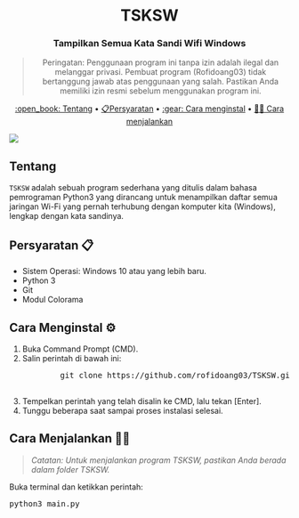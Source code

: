 <h1 align="center">TSKSW</h1>
<h3 align="center">Tampilkan Semua Kata Sandi Wifi Windows</h3>
<blockquote align="center">
Peringatan: Penggunaan program ini tanpa izin adalah ilegal dan melanggar privasi. Pembuat program (Rofidoang03) tidak bertanggung jawab atas penggunaan yang salah. Pastikan Anda memiliki izin resmi sebelum menggunakan program ini.</blockquote>
<p align="center"><a href="hdhdhd">:open_book: Tentang</a> • <a href="">📋Persyaratan</a> • <a href="">:gear: Cara menginstal</a> • <a href =""> 🏃🏻 Cara menjalankan</a></p>
<img src="https://github.com/rofidoang03/TSKSW/blob/main/lv_0_20240219015142.gif" />
<h2>Tentang </h2>
<p><code>TSKSW</code> adalah sebuah program sederhana yang ditulis dalam bahasa pemrograman Python3 yang dirancang untuk menampilkan daftar semua jaringan Wi-Fi yang pernah terhubung dengan komputer kita (Windows), lengkap dengan kata sandinya.</p>
<h2>Persyaratan 📋</h2>
<ul>
    <li>Sistem Operasi: Windows 10 atau yang lebih baru.</li>
    <li>Python 3</li>
    <li>Git</li>
    <li>Modul Colorama</li>
</ul>
<h2>Cara Menginstal ⚙️</h2>
<ol>
    <li>Buka Command Prompt (CMD).</li>
    <li>Salin perintah di bawah ini:
        <pre>
        git clone https://github.com/rofidoang03/TSKSW.git && cd TSKSW && pip3 install -r requirements.txt
        </pre>
    </li>
    <li>Tempelkan perintah yang telah disalin ke CMD, lalu tekan [Enter].</li>
    <li>Tunggu beberapa saat sampai proses instalasi selesai.</li>
</ol>
<h2>Cara Menjalankan 🏃🏻</h2>
<blockquote>
    <p><em>Catatan: Untuk menjalankan program TSKSW, pastikan Anda berada dalam folder TSKSW.</em></p>
</blockquote>
<p>Buka terminal dan ketikkan perintah:</p>
<pre>
python3 main.py
</pre>
